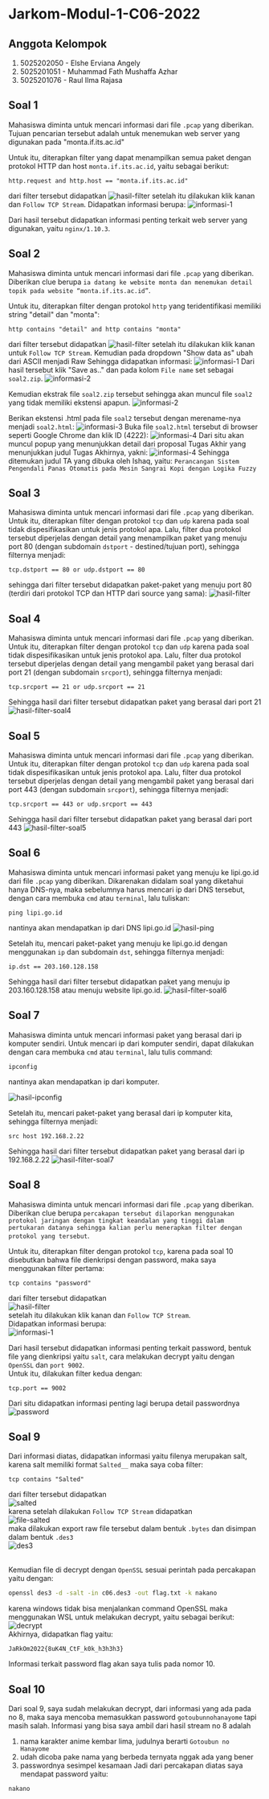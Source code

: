 # Jarkom-Modul-1-C06-2022

## Anggota Kelompok

1. 5025202050 - Elshe Erviana Angely
2. 5025201051 - Muhammad Fath Mushaffa Azhar
3. 5025201076 - Raul Ilma Rajasa

## Soal 1

Mahasiswa diminta untuk mencari informasi dari file `.pcap` yang diberikan. Tujuan pencarian tersebut adalah untuk menemukan web server yang digunakan pada "monta.if.its.ac.id"

Untuk itu, diterapkan filter yang dapat menampilkan semua paket dengan protokol HTTP dan host `monta.if.its.ac.id`, yaitu sebagai berikut:

```
http.request and http.host == "monta.if.its.ac.id"
```

dari filter tersebut didapatkan
![hasil-filter](https://cdn.discordapp.com/attachments/855800698602913792/1022144421560590416/unknown.png)
setelah itu dilakukan klik kanan dan `Follow TCP Stream`.
Didapatkan informasi berupa:
![informasi-1](https://cdn.discordapp.com/attachments/855800698602913792/1022144663928451154/unknown.png)

Dari hasil tersebut didapatkan informasi penting terkait web server yang digunakan, yaitu `nginx/1.10.3`.

## Soal 2

Mahasiswa diminta untuk mencari informasi dari file `.pcap` yang diberikan. Diberikan clue berupa `ia datang ke website monta dan menemukan detail topik pada website “monta.if.its.ac.id”`.

Untuk itu, diterapkan filter dengan protokol `http` yang teridentifikasi memiliki string "detail" dan "monta":

```
http contains "detail" and http contains "monta"
```

dari filter tersebut didapatkan
![hasil-filter](https://cdn.discordapp.com/attachments/855800698602913792/1022150353753481286/unknown.png)
setelah itu dilakukan klik kanan untuk `Follow TCP Stream`. Kemudian pada dropdown "Show data as" ubah dari ASCII menjadi Raw
Sehingga didapatkan informasi:
![informasi-1](https://cdn.discordapp.com/attachments/855800698602913792/1022150607517253703/unknown.png)
Dari hasil tersebut klik "Save as.." dan pada kolom `File name` set sebagai `soal2.zip`.
![informasi-2](https://cdn.discordapp.com/attachments/855800698602913792/1022151548668743680/unknown.png)

Kemudian ekstrak file `soal2.zip` tersebut sehingga akan muncul file `soal2` yang tidak memiliki ekstensi apapun.
![informasi-2](https://cdn.discordapp.com/attachments/855800698602913792/1022152175796883556/unknown.png)

Berikan ekstensi .html pada file `soal2` tersebut dengan merename-nya menjadi `soal2.html`:
![informasi-3](https://cdn.discordapp.com/attachments/855800698602913792/1022152504349302885/unknown.png)
Buka file `soal2.html` tersebut di browser seperti Google Chrome dan klik ID (4222):
![informasi-4](https://cdn.discordapp.com/attachments/855800698602913792/1022152949679521882/unknown.png)
Dari situ akan muncul popup yang menunjukkan detail dari proposal Tugas Akhir yang menunjukkan judul Tugas Akhirnya, yakni:
![informasi-4](https://cdn.discordapp.com/attachments/855800698602913792/1022153269662986351/unknown.png)
Sehingga ditemukan judul TA yang dibuka oleh Ishaq, yaitu: `Perancangan Sistem Pengendali Panas Otomatis pada Mesin Sangrai Kopi dengan Logika Fuzzy`

## Soal 3

Mahasiswa diminta untuk mencari informasi dari file `.pcap` yang diberikan.
Untuk itu, diterapkan filter dengan protokol `tcp` dan `udp` karena pada soal tidak dispesifikasikan untuk jenis protokol apa. Lalu, filter dua protokol tersebut diperjelas dengan detail yang menampilkan paket yang menuju port 80 (dengan subdomain `dstport` - destined/tujuan port), sehingga filternya menjadi:

```
tcp.dstport == 80 or udp.dstport == 80
```

sehingga dari filter tersebut didapatkan paket-paket yang menuju port 80 (terdiri dari protokol TCP dan HTTP dari source yang sama):
![hasil-filter](https://cdn.discordapp.com/attachments/855800698602913792/1022154938375209000/unknown.png)

## Soal 4
Mahasiswa diminta untuk mencari informasi dari file `.pcap` yang diberikan.
Untuk itu, diterapkan filter dengan protokol `tcp` dan `udp` karena pada soal tidak dispesifikasikan untuk jenis protokol apa. Lalu, filter dua protokol tersebut diperjelas dengan detail yang mengambil paket yang berasal dari port 21 (dengan subdomain `srcport`), sehingga filternya menjadi:
```
tcp.srcport == 21 or udp.srcport == 21
```

Sehingga hasil dari filter tersebut didapatkan paket yang berasal dari port 21
![hasil-filter-soal4](https://user-images.githubusercontent.com/87472508/191672636-6f511fab-c34f-4e61-88ff-c28be1d07f9f.png)

## Soal 5
Mahasiswa diminta untuk mencari informasi dari file `.pcap` yang diberikan.
Untuk itu, diterapkan filter dengan protokol `tcp` dan `udp` karena pada soal tidak dispesifikasikan untuk jenis protokol apa. Lalu, filter dua protokol tersebut diperjelas dengan detail yang mengambil paket yang berasal dari port 443 (dengan subdomain `srcport`), sehingga filternya menjadi:
```
tcp.srcport == 443 or udp.srcport == 443
```

Sehingga hasil dari filter tersebut didapatkan paket yang berasal dari port 443
![hasil-filter-soal5](https://user-images.githubusercontent.com/87472508/191673089-ebac302b-43d5-40ef-8c31-d2f78b4985d5.png)

## Soal 6
Mahasiswa diminta untuk mencari informasi paket yang menuju ke lipi.go.id dari file `.pcap` yang diberikan.
Dikarenakan didalam soal yang diketahui hanya DNS-nya, maka sebelumnya harus mencari ip dari DNS tersebut, dengan cara membuka `cmd` atau `terminal`, lalu tuliskan:
```
ping lipi.go.id
```
nantinya akan mendapatkan ip dari DNS lipi.go.id
![hasil-ping](https://user-images.githubusercontent.com/87472508/191674395-2469572f-046d-41ef-b724-23c78916c896.png)

Setelah itu, mencari paket-paket yang menuju ke lipi.go.id dengan menggunakan `ip` dan subdomain `dst`, sehingga filternya menjadi:
```
ip.dst == 203.160.128.158
```
Sehingga hasil dari filter tersebut didapatkan paket yang menuju ip 203.160.128.158 atau menuju website lipi.go.id.
![hasil-filter-soal6](https://user-images.githubusercontent.com/87472508/191675242-4f013cd3-4cf8-4878-bffa-52274096965e.png)

## Soal 7
Mahasiswa diminta untuk mencari informasi paket yang berasal dari ip komputer sendiri.
Untuk mencari ip dari komputer sendiri, dapat dilakukan dengan cara membuka `cmd` atau `terminal`, lalu tulis command:
```
ipconfig
```
nantinya akan mendapatkan ip dari komputer.

![hasil-ipconfig](https://user-images.githubusercontent.com/87472508/191676604-5f74d498-6bc6-40bd-8515-9500229c3249.png)

Setelah itu, mencari paket-paket yang berasal dari ip komputer kita, sehingga filternya menjadi:
```
src host 192.168.2.22
```
Sehingga hasil dari filter tersebut didapatkan paket yang berasal dari ip 192.168.2.22
![hasil-filter-soal7](https://user-images.githubusercontent.com/87472508/191677040-c8f55ad9-be54-4763-8597-e47721f77c95.png)

## Soal 8

Mahasiswa diminta untuk mencari informasi dari file `.pcap` yang diberikan. Diberikan clue berupa `percakapan tersebut dilaporkan menggunakan protokol jaringan dengan tingkat keandalan yang tinggi dalam pertukaran datanya sehingga kalian perlu menerapkan filter dengan protokol yang tersebut`. <br />

Untuk itu, diterapkan filter dengan protokol `tcp`, karena pada soal 10 disebutkan bahwa file dienkripsi dengan password, maka saya menggunakan filter pertama:

```
tcp contains "password"
```

dari filter tersebut didapatkan <br />
![hasil-filter](https://media.discordapp.net/attachments/964890423946543124/1022121998157099018/unknown.png) <br />
setelah itu dilakukan klik kanan dan `Follow TCP Stream`. <br />
Didapatkan informasi berupa: <br />
![informasi-1](https://media.discordapp.net/attachments/964890423946543124/1022124012261883944/unknown.png) <br />

Dari hasil tersebut didapatkan informasi penting terkait password, bentuk file yang dienkripsi yaitu `salt`, cara melakukan decrypt yaitu dengan `OpenSSL` dan `port 9002`. <br />
Untuk itu, dilakukan filter kedua dengan:

```
tcp.port == 9002
```

Dari situ didapatkan informasi penting lagi berupa detail passwordnya <br />
![password](https://media.discordapp.net/attachments/964890423946543124/1022123763820671008/unknown.png) <br />

## Soal 9

Dari informasi diatas, didapatkan informasi yaitu filenya merupakan salt, karena salt memiliki format `Salted__` maka saya coba filter:

```
tcp contains "Salted"
```

dari filter tersebut didapatkan <br />
![salted](https://media.discordapp.net/attachments/964890423946543124/1022124757988167701/unknown.png) <br />
karena setelah dilakukan `Follow TCP Stream` didapatkan <br />
![file-salted](https://media.discordapp.net/attachments/964890423946543124/1022125269311553636/unknown.png) <br >
maka dilakukan export raw file tersebut dalam bentuk `.bytes` dan disimpan dalam bentuk `.des3` <br />
![des3](https://media.discordapp.net/attachments/964890423946543124/1022126165382672424/unknown.png) <br /><br />

Kemudian file di decrypt dengan `OpenSSL` sesuai perintah pada percakapan yaitu dengan:

```sh
openssl des3 -d -salt -in c06.des3 -out flag.txt -k nakano
```

karena windows tidak bisa menjalankan command OpenSSL maka menggunakan WSL untuk melakukan decrypt, yaitu sebagai berikut: <br />
![decrypt](https://media.discordapp.net/attachments/964890423946543124/1022127452186759238/unknown.png) <br />
Akhirnya, didapatkan flag yaitu:

```
JaRkOm2022{8uK4N_CtF_k0k_h3h3h3}
```

Informasi terkait password flag akan saya tulis pada nomor 10.

## Soal 10

Dari soal 9, saya sudah melakukan decrypt, dari informasi yang ada pada no 8, maka saya mencoba memasukkan password `gotoubunnohanayome` tapi masih salah. Informasi yang bisa saya ambil dari hasil stream no 8 adalah

1. nama karakter anime kembar lima, judulnya berarti `Gotoubun no Hanayome`
2. udah dicoba pake nama yang berbeda ternyata nggak ada yang bener
3. passwordnya sesimpel kesamaan
   Jadi dari percakapan diatas saya mendapat password yaitu:

```
nakano
```
